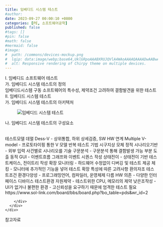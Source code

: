 ```yaml
---
title: 임베디드 시스템 테스트
#author: 
date: 2023-09-27 00:00:10 +0800
categories: [PE, 소프트웨어공학]
published: false
#tags: []
#pin: false
#math: false
#mermaid: false
#image:
#  path: /commons/devices-mockup.png
#  lqip: data:image/webp;base64,UklGRpoAAABXRUJQVlA4WAoAAAAQAAAADwAABwAAQUxQSDIAAAARL0AmbZurmr57yyIiqE8oiG0bejIYEQTgqiDA9vqnsUSI6H+oAERp2HZ65qP/VIAWAFZQOCBCAAAA8AEAnQEqEAAIAAVAfCWkAALp8sF8rgRgAP7o9FDvMCkMde9PK7euH5M1m6VWoDXf2FkP3BqV0ZYbO6NA/VFIAAAA
#  alt: Responsive rendering of Chirpy theme on multiple devices.
---
```


<div class="post-wrap">
  <div class="para">
    <div class="para-title">
      I. 임베디드 소프트웨어 테스트
    </div>
    <div class="para-cntnt">
      <div class="para">
        <div class="para-title">
          가. 임베디드 시스템 테스트의 정의
        </div>
        <div class="para-cntnt">
            임베디드시스템 구동 소프트웨어의 특수성, 제약조건 고려하여 결함발견을 위한 테스트
        </div>
      </div>
    </div>
  </div>
  
  <div class="para">
    <div class="para-title">
      II. 임베디드 시스템 테스트
    </div>
    <div class="para-cntnt">
      <div class="para">
        <div class="para-title">
          가. 임베디드 시스템 테스트의 아키텍처
        </div>
        <div class="para-cntnt">
          <figure class="post-figure">
            <img src="/assets/img/posts/임베디드-시스템-테스트.png" alt="임베디드 시스템 테스트">
<!--            <figcaption>Source: Unveiling the Metaverse: Exploring Emerging Trends, Multifaceted Perspectives, and Future Challenges</figcaption>-->
          </figure>
        </div>
      </div>
      <div class="para">
        <div class="para-title">
          나. 임베디드 시스템 테스트의 구성요소
        </div>
        <div class="para-cntnt">
          <table class="post-table">
          </table>
          테스트모델 데멀
  Dess-V - 상위통합, 하위 상세검증, SW HW 연계
  Multiple V-model - 프로토타이핑 통한 V 모델 반복
테스트 기법 시구지상 모체
  정적
    시나리오기반 - 외부 입력 사건별로 시나리오를 기술
    구문분석 - 구문분석 통해 결함발생 가능 부분 도출
  동적
    GUI - 이벤트흐름 그래프와 이벤트 시퀀스 작성
    상태전이 - 상태전이 기반 테스트케이스, 전이트리 작성
  확장
    모니터링 - 하드웨어 수정없이 디버깅 및 테스트 제공
    체킹 - 모니터에 추가적인 기능을 넣어 테스트 확장
특성에 따른 고려사항 환의자조
  테스트조건
    환경다양성 - 프로그래밍언어, 컴파일러, 운영체제 다름
    HW 의존 - 다양한 인터페이스 디바이스 
  테스트환경
    자원제약 - 테스트위한 CPU, 메모리의 제약
    낮은조작성 - UI가 없거나 불편한 환경
- 고신뢰성을 요구하기 때문에 엄격한 테스트 필요
https://www.sol-link.com/board/bbs/board.php?bo_table=pds&amp;wr_id=2

        </div>
      </div>
    </div>
  </div>

  <div class="refr-wrap">
    <div class="refr-title">
        참고자료
    </div>
    <ol class="refr-list">
    <!--    <li>(나현식, 최대선) <a target="_blank" href="https://scienceon.kisti.re.kr/commons/util/originalView.do?cn=JAKO202225948430499&oCn=JAKO202225948430499&dbt=JAKO&journal=NJOU00291864">메타버스 보안 위협 요소 및 대응 방안 검토</a></li>-->
    <!--    <li>(M. Uddin, S. Manickam, H. Ullah, M. Obaidat and A. Dandoush) <a target="_blank" href="https://ieeexplore.ieee.org/abstract/document/10138386">Unveiling the Metaverse: Exploring Emerging Trends, Multifaceted Perspectives, and Future Challenges</a></li>-->
    </ol>
  </div>
</div>
